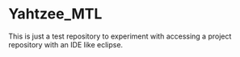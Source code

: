 # Yahtzee_MTL

This is just a test repository to experiment with accessing a project repository with an IDE like eclipse.
